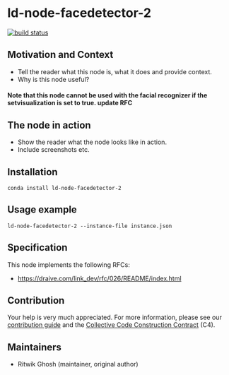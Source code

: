 # ld-node-facedetector-2

[![build status](https://gitlab.com/link.developers.beta/ld-node-facedetector-2/badges/master/build.svg)](https://gitlab.com/link.developers.beta/ld-node-facedetector-2/commits/master)

## Motivation and Context

- Tell the reader what this node is, what it does and provide context.
- Why is this node useful?

#### Note that this node cannot be used with the facial recognizer if the setvisualization is set to true. update RFC

## The node in action

- Show the reader what the node looks like in action.
- Include screenshots etc.

## Installation

```
conda install ld-node-facedetector-2
```

## Usage example

```
ld-node-facedetector-2 --instance-file instance.json
```

## Specification

This node implements the following RFCs:
- https://draive.com/link_dev/rfc/026/README/index.html

## Contribution

Your help is very much appreciated. For more information, please see our [contribution guide](./CONTRIBUTING.md) and the [Collective Code Construction Contract](https://gitlab.com/link.developers/RFC/blob/master/001/README.md) (C4).

## Maintainers

- Ritwik Ghosh (maintainer, original author)
